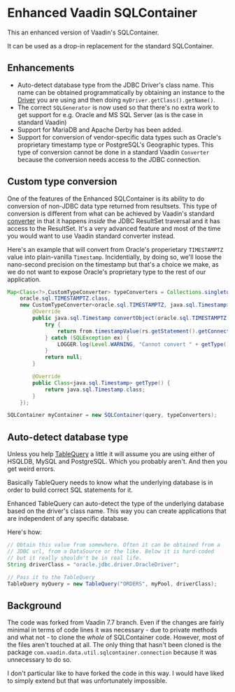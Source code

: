 # Enhanced Vaadin SQLContainer

This an enhanced version of Vaadin's SQLContainer.

It can be used as a drop-in replacement for the standard SQLContainer.



## Enhancements

* Auto-detect database type from the JDBC Driver's class name. This name
can be obtained programmatically by obtaining an instance to the 
[Driver](https://docs.oracle.com/javase/8/docs/api/java/sql/Driver.html)
you are using and then doing `myDriver.getClass().getName()`.
* The correct `SQLGenerator` is now used so that there's no extra work
to get support for e.g. Oracle and MS SQL Server (as is the case in 
standard Vaadin)
* Support for MariaDB and Apache Derby has been added.
* Support for conversion of vendor-specific data types such as Oracle's
proprietary timestamp type or PostgreSQL's Geographic types. This type of
conversion cannot be done in a standard Vaadin `Converter` because the 
conversion needs access to the JDBC connection.


## Custom type conversion

One of the features of the Enhanced SQLContainer is its ability to do
conversion of non-JDBC data type returned from resultsets. This type of
conversion is different from what can be achieved by Vaadin's standard
[converter](https://vaadin.com/api/com/vaadin/data/util/converter/Converter.html)
in that it happens *inside* the JDBC ResultSet traversal and it has access
to the ResultSet. It's a very advanced feature and most of the time you would
want to use Vaadin standard converter instead.
     
Here's an example that will convert from Oracle's properietary `TIMESTAMPTZ`
value into plain-vanilla `Timestamp`. Incidentially, by doing so, we'll loose the 
nano-second precision on the timestamp but that's a choice we make, as we do not want
to expose Oracle's proprietary type to the rest of our application.

```java
Map<Class<?>,CustomTypeConverter> typeConverters = Collections.singletonMap(
    oracle.sql.TIMESTAMPTZ.class,
    new CustomTypeConverter<oracle.sql.TIMESTAMPTZ, java.sql.Timestamp>() {
        @Override
        public java.sql.Timestamp convertObject(oracle.sql.TIMESTAMPTZ from, ResultSet rs) {
            try {
                return from.timestampValue(rs.getStatement().getConnection());
            } catch (SQLException ex) {
                LOGGER.log(Level.WARNING, "Cannot convert " + getType().getName(), ex);
            }
            return null;
        }

        @Override
        public Class<java.sql.Timestamp> getType() {
            return java.sql.Timestamp.class;
        }
    });

SQLContainer myContainer = new SQLContainer(query, typeConverters);
```


## Auto-detect database type

Unless you help [TableQuery](https://vaadin.com/api/com/vaadin/data/util/sqlcontainer/query/TableQuery.html) 
a little it will assume you are using either of HSQLDB, MySQL and PostgreSQL.
Which you probably aren't. And then you get weird errors.

Basically TableQuery needs to know what the underlying database is in order
to build correct SQL statements for it.

Enhanced TableQuery can auto-detect the type of the underlying database
based on the driver's class name. This way you can create applications that
are independent of any specific database.

Here's how:

```java
// Obtain this value from somewhere. Often it can be obtained from a
// JDBC url, from a DataSource or the like. Below it is hard-coded
// but it really shouldn't be in real life.
String driverClass = "oracle.jdbc.driver.OracleDriver";

// Pass it to the TableQuery
TableQuery myQuery = new TableQuery("ORDERS", myPool, driverClass);
```



## Background

The code was forked from Vaadin 7.7 branch. Even if the changes are fairly
minimal in terms of code lines it was necessary - due to private methods
and what not - to clone the *whole* of SQLContainer code. However, most of the 
files aren't touched at all. The only thing that hasn't been cloned is the
package `com.vaadin.data.util.sqlcontainer.connection` because it was 
unnecessary to do so.

I don't particular like to have forked the code in this way. I would have liked
to simply extend but that was unfortunately impossible.